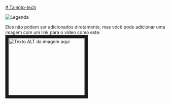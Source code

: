 [# Talento-tech](https://www.inova.pr.gov.br/Pagina/Talento-Tech-PR)

![Legenda](https://www.inova.pr.gov.br/sites/default/arquivos_restritos/files/styles/escala_940_largura_/public/imagem/2024-04/talento_tech_pr_-_logo.webp?itok=0RW0V1Ie)

Eles não podem ser adicionados diretamente, mas você pode adicionar uma imagem com um link para o vídeo como este:
<a href="https://www.inova.pr.gov.br/Pagina/Talento-Tech-PR" target="_blank"><img src="https://www.inova.pr.gov.br/sites/default/arquivos_restritos/files/styles/escala_940_largura_/public/imagem/2024-04/talento_tech_pr_-_logo.webp?itok=0RW0V1Ie" 
alt="Texto ALT da imagem aqui" width="240" height="180" border="10" /></a>
